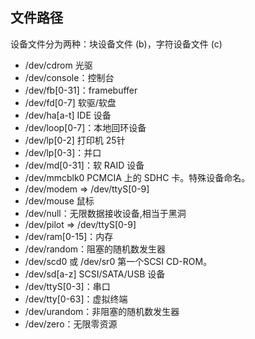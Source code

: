 ## 文件路径

设备文件分为两种：块设备文件 (b)，字符设备文件 (c)

- /dev/cdrom 光驱
- /dev/console：控制台
- /dev/fb[0-31]：framebuffer
- /dev/fd[0-7] 软驱/软盘
- /dev/ha[a-t] IDE 设备
- /dev/loop[0-7]：本地回环设备
- /dev/lp[0-2] 打印机 25针
- /dev/lp[0-3]：并口
- /dev/md[0-31]：软 RAID 设备
- /dev/mmcblk0 PCMCIA 上的 SDHC 卡。特殊设备命名。
- /dev/modem => /dev/ttyS[0-9]
- /dev/mouse 鼠标
- /dev/null：无限数据接收设备,相当于黑洞
- /dev/pilot => /dev/ttyS[0-9]
- /dev/ram[0-15]：内存
- /dev/random：阻塞的随机数发生器
- /dev/scd0 或 /dev/sr0 第一个SCSI CD-ROM。
- /dev/sd[a-z] SCSI/SATA/USB 设备
- /dev/ttyS[0-3]：串口
- /dev/tty[0-63]：虚拟终端
- /dev/urandom：非阻塞的随机数发生器
- /dev/zero：无限零资源
